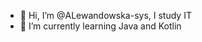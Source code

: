 - 👋 Hi, I’m @ALewandowska-sys, I study IT
- 🌱 I’m currently learning Java and Kotlin

<!---
- 👀 I’m interested in ...
--->
